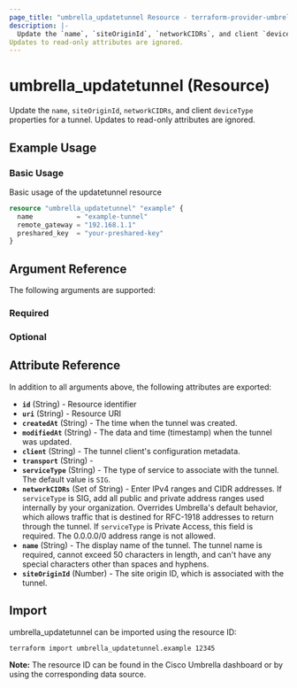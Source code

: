 ```yaml
---
page_title: "umbrella_updatetunnel Resource - terraform-provider-umbrella"
description: |-
  Update the `name`, `siteOriginId`, `networkCIDRs`, and client `deviceType` properties for a tunnel.
Updates to read-only attributes are ignored.
---
```


# umbrella_updatetunnel (Resource)

Update the `name`, `siteOriginId`, `networkCIDRs`, and client `deviceType` properties for a tunnel.
Updates to read-only attributes are ignored.

## Example Usage


### Basic Usage

Basic usage of the updatetunnel resource

```terraform
resource "umbrella_updatetunnel" "example" {
  name           = "example-tunnel"
  remote_gateway = "192.168.1.1"
  preshared_key  = "your-preshared-key"
}
```



## Argument Reference

The following arguments are supported:

### Required



### Optional



## Attribute Reference

In addition to all arguments above, the following attributes are exported:

- **`id`** (String) - Resource identifier
- **`uri`** (String) - Resource URI
- **`createdAt`** (String) - The time when the tunnel was created.
- **`modifiedAt`** (String) - The data and time (timestamp) when the tunnel was updated.
- **`client`** (String) - The tunnel client's configuration metadata.
- **`transport`** (String) - 
- **`serviceType`** (String) - The type of service to associate with the tunnel. The default value is `SIG`.
- **`networkCIDRs`** (Set of String) - Enter IPv4 ranges and CIDR addresses. If `serviceType` is SIG, add all public and private address ranges used internally by your organization. Overrides Umbrella's default behavior, which allows traffic that is destined for RFC-1918 addresses to return through the tunnel. If `serviceType` is Private Access, this field is required. The 0.0.0.0/0 address range is not allowed.
- **`name`** (String) - The display name of the tunnel. The tunnel name is required, cannot exceed 50 characters in length, and can't have any special characters other than spaces and hyphens.
- **`siteOriginId`** (Number) - The site origin ID, which is associated with the tunnel.



## Import

umbrella_updatetunnel can be imported using the resource ID:

```shell
terraform import umbrella_updatetunnel.example 12345
```

**Note:** The resource ID can be found in the Cisco Umbrella dashboard or by using the corresponding data source.

